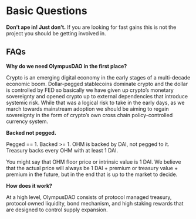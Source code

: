 # Basic Questions

**Don’t ape in! Just don’t.** If you are looking for fast gains this is not the project you should be getting involved in. 

## FAQs

**Why do we need OlympusDAO in the first place?**

Crypto is an emerging digital economy in the early stages of a multi-decade economic boom. Dollar-pegged stablecoins dominate crypto and the dollar is controlled by FED so basically we have given up crypto’s monetary sovereignty and opened crypto up to external dependencies that introduce systemic risk. While that was a logical risk to take in the early days, as we march towards mainstream adoption we should be aiming to regain sovereignty in the form of crypto’s own cross chain policy-controlled currency system.

**Backed not pegged.**

Pegged == 1. Backed >= 1. OHM is backed by DAI, not pegged to it. Treasury backs every OHM with at least 1 DAI.

You might say that OHM floor price or intrinsic value is 1 DAI. We believe that the actual price will always be 1 DAI + premium or treasury value + premium in the future, but in the end that is up to the market to decide.

**How does it work?**

At a high level, OlympusDAO consists of protocol managed treasury, protocol owned liquidity, bond mechanism, and high staking rewards that are designed to control supply expansion.
